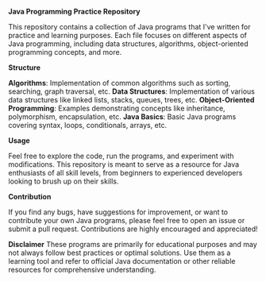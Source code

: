 **Java Programming Practice Repository**

This repository contains a collection of Java programs that I've written for practice and learning purposes. Each file focuses on different aspects of Java programming, including data structures, algorithms, object-oriented programming concepts, and more.

**Structure**

**Algorithms**: Implementation of common algorithms such as sorting, searching, graph traversal, etc.
**Data Structures**: Implementation of various data structures like linked lists, stacks, queues, trees, etc.
**Object-Oriented Programming**: Examples demonstrating concepts like inheritance, polymorphism, encapsulation, etc.
**Java Basics**: Basic Java programs covering syntax, loops, conditionals, arrays, etc.

**Usage**

Feel free to explore the code, run the programs, and experiment with modifications. This repository is meant to serve as a resource for Java enthusiasts of all skill levels, from beginners to experienced developers looking to brush up on their skills.

**Contribution**

If you find any bugs, have suggestions for improvement, or want to contribute your own Java programs, please feel free to open an issue or submit a pull request. Contributions are highly encouraged and appreciated!

**Disclaimer**
These programs are primarily for educational purposes and may not always follow best practices or optimal solutions. Use them as a learning tool and refer to official Java documentation or other reliable resources for comprehensive understanding.
